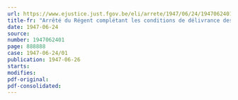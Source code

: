 ```yaml
---
url: https://www.ejustice.just.fgov.be/eli/arrete/1947/06/24/1947062401/justel
title-fr: "Arrêté du Régent complétant les conditions de délivrance des permis de port d'armes de chasse pour l'année cynégétique 1947-1948"
date: 1947-06-24
source:
number: 1947062401
page: 888888
case: 1947-06-24/01
publication: 1947-06-26
starts:
modifies:
pdf-original:
pdf-consolidated:
---
```



